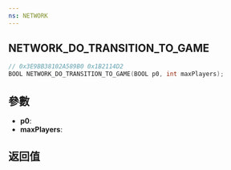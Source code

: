 ```yaml
---
ns: NETWORK
---
```

## NETWORK_DO_TRANSITION_TO_GAME

```c
// 0x3E9BB38102A589B0 0x1B2114D2
BOOL NETWORK_DO_TRANSITION_TO_GAME(BOOL p0, int maxPlayers);
```


## 參數
* **p0**: 
* **maxPlayers**: 

## 返回值
